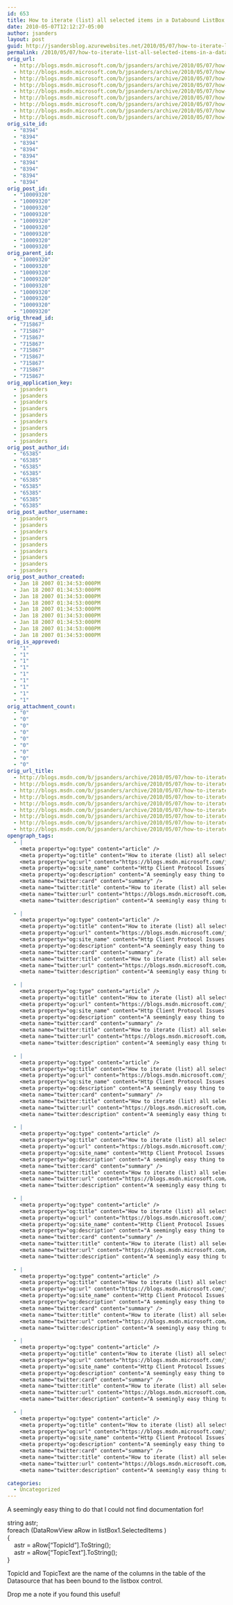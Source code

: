 ```yaml
---
id: 653
title: How to iterate (list) all selected items in a Databound ListBox in .NET 4.0 Winforms
date: 2010-05-07T12:12:27-05:00
author: jsanders
layout: post
guid: http://jsandersblog.azurewebsites.net/2010/05/07/how-to-iterate-list-all-selected-items-in-a-databound-listbox-in-net-4-0-winforms/
permalink: /2010/05/07/how-to-iterate-list-all-selected-items-in-a-databound-listbox-in-net-4-0-winforms/
orig_url:
  - http://blogs.msdn.microsoft.com/b/jpsanders/archive/2010/05/07/how-to-iterate-list-all-selected-items-in-a-databound-listbox-in-net-4-0-winforms.aspx
  - http://blogs.msdn.microsoft.com/b/jpsanders/archive/2010/05/07/how-to-iterate-list-all-selected-items-in-a-databound-listbox-in-net-4-0-winforms.aspx
  - http://blogs.msdn.microsoft.com/b/jpsanders/archive/2010/05/07/how-to-iterate-list-all-selected-items-in-a-databound-listbox-in-net-4-0-winforms.aspx
  - http://blogs.msdn.microsoft.com/b/jpsanders/archive/2010/05/07/how-to-iterate-list-all-selected-items-in-a-databound-listbox-in-net-4-0-winforms.aspx
  - http://blogs.msdn.microsoft.com/b/jpsanders/archive/2010/05/07/how-to-iterate-list-all-selected-items-in-a-databound-listbox-in-net-4-0-winforms.aspx
  - http://blogs.msdn.microsoft.com/b/jpsanders/archive/2010/05/07/how-to-iterate-list-all-selected-items-in-a-databound-listbox-in-net-4-0-winforms.aspx
  - http://blogs.msdn.microsoft.com/b/jpsanders/archive/2010/05/07/how-to-iterate-list-all-selected-items-in-a-databound-listbox-in-net-4-0-winforms.aspx
  - http://blogs.msdn.microsoft.com/b/jpsanders/archive/2010/05/07/how-to-iterate-list-all-selected-items-in-a-databound-listbox-in-net-4-0-winforms.aspx
  - http://blogs.msdn.microsoft.com/b/jpsanders/archive/2010/05/07/how-to-iterate-list-all-selected-items-in-a-databound-listbox-in-net-4-0-winforms.aspx
orig_site_id:
  - "8394"
  - "8394"
  - "8394"
  - "8394"
  - "8394"
  - "8394"
  - "8394"
  - "8394"
  - "8394"
orig_post_id:
  - "10009320"
  - "10009320"
  - "10009320"
  - "10009320"
  - "10009320"
  - "10009320"
  - "10009320"
  - "10009320"
  - "10009320"
orig_parent_id:
  - "10009320"
  - "10009320"
  - "10009320"
  - "10009320"
  - "10009320"
  - "10009320"
  - "10009320"
  - "10009320"
  - "10009320"
orig_thread_id:
  - "715867"
  - "715867"
  - "715867"
  - "715867"
  - "715867"
  - "715867"
  - "715867"
  - "715867"
  - "715867"
orig_application_key:
  - jpsanders
  - jpsanders
  - jpsanders
  - jpsanders
  - jpsanders
  - jpsanders
  - jpsanders
  - jpsanders
  - jpsanders
orig_post_author_id:
  - "65385"
  - "65385"
  - "65385"
  - "65385"
  - "65385"
  - "65385"
  - "65385"
  - "65385"
  - "65385"
orig_post_author_username:
  - jpsanders
  - jpsanders
  - jpsanders
  - jpsanders
  - jpsanders
  - jpsanders
  - jpsanders
  - jpsanders
  - jpsanders
orig_post_author_created:
  - Jan 18 2007 01:34:53:000PM
  - Jan 18 2007 01:34:53:000PM
  - Jan 18 2007 01:34:53:000PM
  - Jan 18 2007 01:34:53:000PM
  - Jan 18 2007 01:34:53:000PM
  - Jan 18 2007 01:34:53:000PM
  - Jan 18 2007 01:34:53:000PM
  - Jan 18 2007 01:34:53:000PM
  - Jan 18 2007 01:34:53:000PM
orig_is_approved:
  - "1"
  - "1"
  - "1"
  - "1"
  - "1"
  - "1"
  - "1"
  - "1"
  - "1"
orig_attachment_count:
  - "0"
  - "0"
  - "0"
  - "0"
  - "0"
  - "0"
  - "0"
  - "0"
  - "0"
orig_url_title:
  - http://blogs.msdn.com/b/jpsanders/archive/2010/05/07/how-to-iterate-list-all-selected-items-in-a-databound-listbox-in-net-4-0-winforms.aspx
  - http://blogs.msdn.com/b/jpsanders/archive/2010/05/07/how-to-iterate-list-all-selected-items-in-a-databound-listbox-in-net-4-0-winforms.aspx
  - http://blogs.msdn.com/b/jpsanders/archive/2010/05/07/how-to-iterate-list-all-selected-items-in-a-databound-listbox-in-net-4-0-winforms.aspx
  - http://blogs.msdn.com/b/jpsanders/archive/2010/05/07/how-to-iterate-list-all-selected-items-in-a-databound-listbox-in-net-4-0-winforms.aspx
  - http://blogs.msdn.com/b/jpsanders/archive/2010/05/07/how-to-iterate-list-all-selected-items-in-a-databound-listbox-in-net-4-0-winforms.aspx
  - http://blogs.msdn.com/b/jpsanders/archive/2010/05/07/how-to-iterate-list-all-selected-items-in-a-databound-listbox-in-net-4-0-winforms.aspx
  - http://blogs.msdn.com/b/jpsanders/archive/2010/05/07/how-to-iterate-list-all-selected-items-in-a-databound-listbox-in-net-4-0-winforms.aspx
  - http://blogs.msdn.com/b/jpsanders/archive/2010/05/07/how-to-iterate-list-all-selected-items-in-a-databound-listbox-in-net-4-0-winforms.aspx
  - http://blogs.msdn.com/b/jpsanders/archive/2010/05/07/how-to-iterate-list-all-selected-items-in-a-databound-listbox-in-net-4-0-winforms.aspx
opengraph_tags:
  - |
    <meta property="og:type" content="article" />
    <meta property="og:title" content="How to iterate (list) all selected items in a Databound ListBox in .NET 4.0 Winforms" />
    <meta property="og:url" content="https://blogs.msdn.microsoft.com/jpsanders/2010/05/07/how-to-iterate-list-all-selected-items-in-a-databound-listbox-in-net-4-0-winforms/" />
    <meta property="og:site_name" content="Http Client Protocol Issues (and other fun stuff I support)" />
    <meta property="og:description" content="A seemingly easy thing to do that I could not find documentation for! string astr;foreach (DataRowView aRow in listBox1.SelectedItems ){&nbsp;&nbsp;&nbsp; astr = aRow[&#8220;TopicId&#8221;].ToString();&nbsp;&nbsp;&nbsp; astr = aRow[&#8220;TopicText&#8221;].ToString();} TopicId and TopicText are the name of the columns in the table of the Datasource that has been bound to the listbox control. Drop me a note if you..." />
    <meta name="twitter:card" content="summary" />
    <meta name="twitter:title" content="How to iterate (list) all selected items in a Databound ListBox in .NET 4.0 Winforms" />
    <meta name="twitter:url" content="https://blogs.msdn.microsoft.com/jpsanders/2010/05/07/how-to-iterate-list-all-selected-items-in-a-databound-listbox-in-net-4-0-winforms/" />
    <meta name="twitter:description" content="A seemingly easy thing to do that I could not find documentation for! string astr;foreach (DataRowView aRow in listBox1.SelectedItems ){&nbsp;&nbsp;&nbsp; astr = aRow[&#8220;TopicId&#8221;].ToString();&nbsp;&nbsp;&nbsp; astr = aRow[&#8220;TopicText&#8221;].ToString();} TopicId and TopicText are the name of the columns in the table of the Datasource that has been bound to the listbox control. Drop me a note if you..." />
    
  - |
    <meta property="og:type" content="article" />
    <meta property="og:title" content="How to iterate (list) all selected items in a Databound ListBox in .NET 4.0 Winforms" />
    <meta property="og:url" content="https://blogs.msdn.microsoft.com/jpsanders/2010/05/07/how-to-iterate-list-all-selected-items-in-a-databound-listbox-in-net-4-0-winforms/" />
    <meta property="og:site_name" content="Http Client Protocol Issues (and other fun stuff I support)" />
    <meta property="og:description" content="A seemingly easy thing to do that I could not find documentation for! string astr;foreach (DataRowView aRow in listBox1.SelectedItems ){&nbsp;&nbsp;&nbsp; astr = aRow[&#8220;TopicId&#8221;].ToString();&nbsp;&nbsp;&nbsp; astr = aRow[&#8220;TopicText&#8221;].ToString();} TopicId and TopicText are the name of the columns in the table of the Datasource that has been bound to the listbox control. Drop me a note if you..." />
    <meta name="twitter:card" content="summary" />
    <meta name="twitter:title" content="How to iterate (list) all selected items in a Databound ListBox in .NET 4.0 Winforms" />
    <meta name="twitter:url" content="https://blogs.msdn.microsoft.com/jpsanders/2010/05/07/how-to-iterate-list-all-selected-items-in-a-databound-listbox-in-net-4-0-winforms/" />
    <meta name="twitter:description" content="A seemingly easy thing to do that I could not find documentation for! string astr;foreach (DataRowView aRow in listBox1.SelectedItems ){&nbsp;&nbsp;&nbsp; astr = aRow[&#8220;TopicId&#8221;].ToString();&nbsp;&nbsp;&nbsp; astr = aRow[&#8220;TopicText&#8221;].ToString();} TopicId and TopicText are the name of the columns in the table of the Datasource that has been bound to the listbox control. Drop me a note if you..." />
    
  - |
    <meta property="og:type" content="article" />
    <meta property="og:title" content="How to iterate (list) all selected items in a Databound ListBox in .NET 4.0 Winforms" />
    <meta property="og:url" content="https://blogs.msdn.microsoft.com/jpsanders/2010/05/07/how-to-iterate-list-all-selected-items-in-a-databound-listbox-in-net-4-0-winforms/" />
    <meta property="og:site_name" content="Http Client Protocol Issues (and other fun stuff I support)" />
    <meta property="og:description" content="A seemingly easy thing to do that I could not find documentation for! string astr;foreach (DataRowView aRow in listBox1.SelectedItems ){&nbsp;&nbsp;&nbsp; astr = aRow[&#8220;TopicId&#8221;].ToString();&nbsp;&nbsp;&nbsp; astr = aRow[&#8220;TopicText&#8221;].ToString();} TopicId and TopicText are the name of the columns in the table of the Datasource that has been bound to the listbox control. Drop me a note if you..." />
    <meta name="twitter:card" content="summary" />
    <meta name="twitter:title" content="How to iterate (list) all selected items in a Databound ListBox in .NET 4.0 Winforms" />
    <meta name="twitter:url" content="https://blogs.msdn.microsoft.com/jpsanders/2010/05/07/how-to-iterate-list-all-selected-items-in-a-databound-listbox-in-net-4-0-winforms/" />
    <meta name="twitter:description" content="A seemingly easy thing to do that I could not find documentation for! string astr;foreach (DataRowView aRow in listBox1.SelectedItems ){&nbsp;&nbsp;&nbsp; astr = aRow[&#8220;TopicId&#8221;].ToString();&nbsp;&nbsp;&nbsp; astr = aRow[&#8220;TopicText&#8221;].ToString();} TopicId and TopicText are the name of the columns in the table of the Datasource that has been bound to the listbox control. Drop me a note if you..." />
    
  - |
    <meta property="og:type" content="article" />
    <meta property="og:title" content="How to iterate (list) all selected items in a Databound ListBox in .NET 4.0 Winforms" />
    <meta property="og:url" content="https://blogs.msdn.microsoft.com/jpsanders/2010/05/07/how-to-iterate-list-all-selected-items-in-a-databound-listbox-in-net-4-0-winforms/" />
    <meta property="og:site_name" content="Http Client Protocol Issues (and other fun stuff I support)" />
    <meta property="og:description" content="A seemingly easy thing to do that I could not find documentation for! string astr;foreach (DataRowView aRow in listBox1.SelectedItems ){&nbsp;&nbsp;&nbsp; astr = aRow[&#8220;TopicId&#8221;].ToString();&nbsp;&nbsp;&nbsp; astr = aRow[&#8220;TopicText&#8221;].ToString();} TopicId and TopicText are the name of the columns in the table of the Datasource that has been bound to the listbox control. Drop me a note if you..." />
    <meta name="twitter:card" content="summary" />
    <meta name="twitter:title" content="How to iterate (list) all selected items in a Databound ListBox in .NET 4.0 Winforms" />
    <meta name="twitter:url" content="https://blogs.msdn.microsoft.com/jpsanders/2010/05/07/how-to-iterate-list-all-selected-items-in-a-databound-listbox-in-net-4-0-winforms/" />
    <meta name="twitter:description" content="A seemingly easy thing to do that I could not find documentation for! string astr;foreach (DataRowView aRow in listBox1.SelectedItems ){&nbsp;&nbsp;&nbsp; astr = aRow[&#8220;TopicId&#8221;].ToString();&nbsp;&nbsp;&nbsp; astr = aRow[&#8220;TopicText&#8221;].ToString();} TopicId and TopicText are the name of the columns in the table of the Datasource that has been bound to the listbox control. Drop me a note if you..." />
    
  - |
    <meta property="og:type" content="article" />
    <meta property="og:title" content="How to iterate (list) all selected items in a Databound ListBox in .NET 4.0 Winforms" />
    <meta property="og:url" content="https://blogs.msdn.microsoft.com/jpsanders/2010/05/07/how-to-iterate-list-all-selected-items-in-a-databound-listbox-in-net-4-0-winforms/" />
    <meta property="og:site_name" content="Http Client Protocol Issues (and other fun stuff I support)" />
    <meta property="og:description" content="A seemingly easy thing to do that I could not find documentation for! string astr;foreach (DataRowView aRow in listBox1.SelectedItems ){&nbsp;&nbsp;&nbsp; astr = aRow[&#8220;TopicId&#8221;].ToString();&nbsp;&nbsp;&nbsp; astr = aRow[&#8220;TopicText&#8221;].ToString();} TopicId and TopicText are the name of the columns in the table of the Datasource that has been bound to the listbox control. Drop me a note if you..." />
    <meta name="twitter:card" content="summary" />
    <meta name="twitter:title" content="How to iterate (list) all selected items in a Databound ListBox in .NET 4.0 Winforms" />
    <meta name="twitter:url" content="https://blogs.msdn.microsoft.com/jpsanders/2010/05/07/how-to-iterate-list-all-selected-items-in-a-databound-listbox-in-net-4-0-winforms/" />
    <meta name="twitter:description" content="A seemingly easy thing to do that I could not find documentation for! string astr;foreach (DataRowView aRow in listBox1.SelectedItems ){&nbsp;&nbsp;&nbsp; astr = aRow[&#8220;TopicId&#8221;].ToString();&nbsp;&nbsp;&nbsp; astr = aRow[&#8220;TopicText&#8221;].ToString();} TopicId and TopicText are the name of the columns in the table of the Datasource that has been bound to the listbox control. Drop me a note if you..." />
    
  - |
    <meta property="og:type" content="article" />
    <meta property="og:title" content="How to iterate (list) all selected items in a Databound ListBox in .NET 4.0 Winforms" />
    <meta property="og:url" content="https://blogs.msdn.microsoft.com/jpsanders/2010/05/07/how-to-iterate-list-all-selected-items-in-a-databound-listbox-in-net-4-0-winforms/" />
    <meta property="og:site_name" content="Http Client Protocol Issues (and other fun stuff I support)" />
    <meta property="og:description" content="A seemingly easy thing to do that I could not find documentation for! string astr;foreach (DataRowView aRow in listBox1.SelectedItems ){&nbsp;&nbsp;&nbsp; astr = aRow[&#8220;TopicId&#8221;].ToString();&nbsp;&nbsp;&nbsp; astr = aRow[&#8220;TopicText&#8221;].ToString();} TopicId and TopicText are the name of the columns in the table of the Datasource that has been bound to the listbox control. Drop me a note if you..." />
    <meta name="twitter:card" content="summary" />
    <meta name="twitter:title" content="How to iterate (list) all selected items in a Databound ListBox in .NET 4.0 Winforms" />
    <meta name="twitter:url" content="https://blogs.msdn.microsoft.com/jpsanders/2010/05/07/how-to-iterate-list-all-selected-items-in-a-databound-listbox-in-net-4-0-winforms/" />
    <meta name="twitter:description" content="A seemingly easy thing to do that I could not find documentation for! string astr;foreach (DataRowView aRow in listBox1.SelectedItems ){&nbsp;&nbsp;&nbsp; astr = aRow[&#8220;TopicId&#8221;].ToString();&nbsp;&nbsp;&nbsp; astr = aRow[&#8220;TopicText&#8221;].ToString();} TopicId and TopicText are the name of the columns in the table of the Datasource that has been bound to the listbox control. Drop me a note if you..." />
    
  - |
    <meta property="og:type" content="article" />
    <meta property="og:title" content="How to iterate (list) all selected items in a Databound ListBox in .NET 4.0 Winforms" />
    <meta property="og:url" content="https://blogs.msdn.microsoft.com/jpsanders/2010/05/07/how-to-iterate-list-all-selected-items-in-a-databound-listbox-in-net-4-0-winforms/" />
    <meta property="og:site_name" content="Http Client Protocol Issues (and other fun stuff I support)" />
    <meta property="og:description" content="A seemingly easy thing to do that I could not find documentation for! string astr;foreach (DataRowView aRow in listBox1.SelectedItems ){&nbsp;&nbsp;&nbsp; astr = aRow[&#8220;TopicId&#8221;].ToString();&nbsp;&nbsp;&nbsp; astr = aRow[&#8220;TopicText&#8221;].ToString();} TopicId and TopicText are the name of the columns in the table of the Datasource that has been bound to the listbox control. Drop me a note if you..." />
    <meta name="twitter:card" content="summary" />
    <meta name="twitter:title" content="How to iterate (list) all selected items in a Databound ListBox in .NET 4.0 Winforms" />
    <meta name="twitter:url" content="https://blogs.msdn.microsoft.com/jpsanders/2010/05/07/how-to-iterate-list-all-selected-items-in-a-databound-listbox-in-net-4-0-winforms/" />
    <meta name="twitter:description" content="A seemingly easy thing to do that I could not find documentation for! string astr;foreach (DataRowView aRow in listBox1.SelectedItems ){&nbsp;&nbsp;&nbsp; astr = aRow[&#8220;TopicId&#8221;].ToString();&nbsp;&nbsp;&nbsp; astr = aRow[&#8220;TopicText&#8221;].ToString();} TopicId and TopicText are the name of the columns in the table of the Datasource that has been bound to the listbox control. Drop me a note if you..." />
    
  - |
    <meta property="og:type" content="article" />
    <meta property="og:title" content="How to iterate (list) all selected items in a Databound ListBox in .NET 4.0 Winforms" />
    <meta property="og:url" content="https://blogs.msdn.microsoft.com/jpsanders/2010/05/07/how-to-iterate-list-all-selected-items-in-a-databound-listbox-in-net-4-0-winforms/" />
    <meta property="og:site_name" content="Http Client Protocol Issues (and other fun stuff I support)" />
    <meta property="og:description" content="A seemingly easy thing to do that I could not find documentation for! string astr;foreach (DataRowView aRow in listBox1.SelectedItems ){&nbsp;&nbsp;&nbsp; astr = aRow[&#8220;TopicId&#8221;].ToString();&nbsp;&nbsp;&nbsp; astr = aRow[&#8220;TopicText&#8221;].ToString();} TopicId and TopicText are the name of the columns in the table of the Datasource that has been bound to the listbox control. Drop me a note if you..." />
    <meta name="twitter:card" content="summary" />
    <meta name="twitter:title" content="How to iterate (list) all selected items in a Databound ListBox in .NET 4.0 Winforms" />
    <meta name="twitter:url" content="https://blogs.msdn.microsoft.com/jpsanders/2010/05/07/how-to-iterate-list-all-selected-items-in-a-databound-listbox-in-net-4-0-winforms/" />
    <meta name="twitter:description" content="A seemingly easy thing to do that I could not find documentation for! string astr;foreach (DataRowView aRow in listBox1.SelectedItems ){&nbsp;&nbsp;&nbsp; astr = aRow[&#8220;TopicId&#8221;].ToString();&nbsp;&nbsp;&nbsp; astr = aRow[&#8220;TopicText&#8221;].ToString();} TopicId and TopicText are the name of the columns in the table of the Datasource that has been bound to the listbox control. Drop me a note if you..." />
    
  - |
    <meta property="og:type" content="article" />
    <meta property="og:title" content="How to iterate (list) all selected items in a Databound ListBox in .NET 4.0 Winforms" />
    <meta property="og:url" content="https://blogs.msdn.microsoft.com/jpsanders/2010/05/07/how-to-iterate-list-all-selected-items-in-a-databound-listbox-in-net-4-0-winforms/" />
    <meta property="og:site_name" content="Http Client Protocol Issues (and other fun stuff I support)" />
    <meta property="og:description" content="A seemingly easy thing to do that I could not find documentation for! string astr;foreach (DataRowView aRow in listBox1.SelectedItems ){&nbsp;&nbsp;&nbsp; astr = aRow[&#8220;TopicId&#8221;].ToString();&nbsp;&nbsp;&nbsp; astr = aRow[&#8220;TopicText&#8221;].ToString();} TopicId and TopicText are the name of the columns in the table of the Datasource that has been bound to the listbox control. Drop me a note if you..." />
    <meta name="twitter:card" content="summary" />
    <meta name="twitter:title" content="How to iterate (list) all selected items in a Databound ListBox in .NET 4.0 Winforms" />
    <meta name="twitter:url" content="https://blogs.msdn.microsoft.com/jpsanders/2010/05/07/how-to-iterate-list-all-selected-items-in-a-databound-listbox-in-net-4-0-winforms/" />
    <meta name="twitter:description" content="A seemingly easy thing to do that I could not find documentation for! string astr;foreach (DataRowView aRow in listBox1.SelectedItems ){&nbsp;&nbsp;&nbsp; astr = aRow[&#8220;TopicId&#8221;].ToString();&nbsp;&nbsp;&nbsp; astr = aRow[&#8220;TopicText&#8221;].ToString();} TopicId and TopicText are the name of the columns in the table of the Datasource that has been bound to the listbox control. Drop me a note if you..." />
    
categories:
  - Uncategorized
---
```

A seemingly easy thing to do that I could not find documentation for!

string astr;  
foreach (DataRowView aRow in listBox1.SelectedItems )  
{  
&nbsp;&nbsp;&nbsp; astr = aRow[&#8220;TopicId&#8221;].ToString();  
&nbsp;&nbsp;&nbsp; astr = aRow[&#8220;TopicText&#8221;].ToString();  
} 

TopicId and TopicText are the name of the columns in the table of the Datasource that has been bound to the listbox control.

Drop me a note if you found this useful!